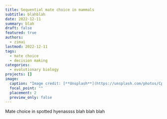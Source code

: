 ```yaml
---
title: Sequential mate choice in mammals
subtitle: blahblah
date: 2022-12-11
summary: blah
draft: false
featured: true
authors:
  - zimai
lastmod: 2022-12-11
tags:
  - mate choice
  - decision making
categories:
  - evolutionary biology
projects: []
image:
  caption: "Image credit: [**Unsplash**](https://unsplash.com/photos/CpkOjOcXdUY)"
  focal_point: ""
  placement: 2
  preview_only: false
---
```


Mate choice in spotted hyenassss blah blah blah